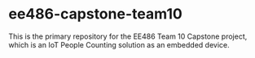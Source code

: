 # ee486-capstone-team10
This is the primary repository for the EE486 Team 10 Capstone project, which is an IoT People Counting solution as an embedded device.

